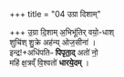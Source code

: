 +++
title = "04 उग्रा दिशाम्"

+++
उ॒ग्रा दि॒शाम् अ॒भिभू॑तिर् वयो॒-धाश्  
शुचि॑श् शु॒क्रे अह॑न्य् ओज॒सीना॑ ।    
इन्द्र!+अधि॑पतिᳶ **पिपृता॒द्** अतो॑ नो॒  
महि॑ क्ष॒त्रव्ँ वि॒श्वतो॑ **धारये॒दम्** ।